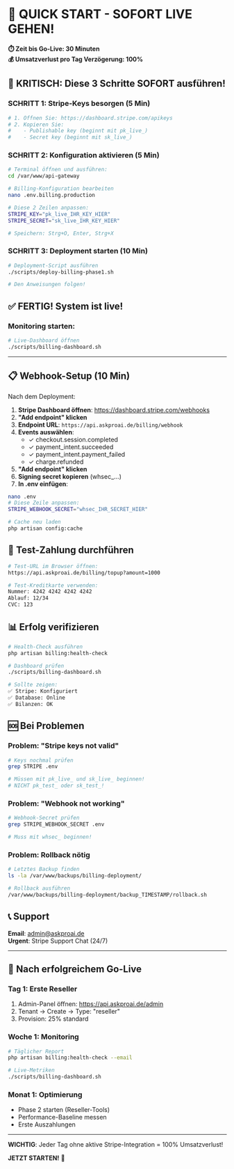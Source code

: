 # 🚀 QUICK START - SOFORT LIVE GEHEN!

**⏱️ Zeit bis Go-Live: 30 Minuten**  
**💰 Umsatzverlust pro Tag Verzögerung: 100%**

## 🔴 KRITISCH: Diese 3 Schritte SOFORT ausführen!

### SCHRITT 1: Stripe-Keys besorgen (5 Min)
```bash
# 1. Öffnen Sie: https://dashboard.stripe.com/apikeys
# 2. Kopieren Sie:
#    - Publishable key (beginnt mit pk_live_)
#    - Secret key (beginnt mit sk_live_)
```

### SCHRITT 2: Konfiguration aktivieren (5 Min)
```bash
# Terminal öffnen und ausführen:
cd /var/www/api-gateway

# Billing-Konfiguration bearbeiten
nano .env.billing.production

# Diese 2 Zeilen anpassen:
STRIPE_KEY="pk_live_IHR_KEY_HIER"
STRIPE_SECRET="sk_live_IHR_KEY_HIER"

# Speichern: Strg+O, Enter, Strg+X
```

### SCHRITT 3: Deployment starten (10 Min)
```bash
# Deployment-Script ausführen
./scripts/deploy-billing-phase1.sh

# Den Anweisungen folgen!
```

## ✅ FERTIG! System ist live!

### Monitoring starten:
```bash
# Live-Dashboard öffnen
./scripts/billing-dashboard.sh
```

---

## 📋 Webhook-Setup (10 Min)

Nach dem Deployment:

1. **Stripe Dashboard öffnen**: https://dashboard.stripe.com/webhooks
2. **"Add endpoint" klicken**
3. **Endpoint URL**: `https://api.askproai.de/billing/webhook`
4. **Events auswählen**:
   - ✓ checkout.session.completed
   - ✓ payment_intent.succeeded
   - ✓ payment_intent.payment_failed
   - ✓ charge.refunded
5. **"Add endpoint" klicken**
6. **Signing secret kopieren** (whsec_...)
7. **In .env einfügen**:
```bash
nano .env
# Diese Zeile anpassen:
STRIPE_WEBHOOK_SECRET="whsec_IHR_SECRET_HIER"

# Cache neu laden
php artisan config:cache
```

## 🎯 Test-Zahlung durchführen

```bash
# Test-URL im Browser öffnen:
https://api.askproai.de/billing/topup?amount=1000

# Test-Kreditkarte verwenden:
Nummer: 4242 4242 4242 4242
Ablauf: 12/34
CVC: 123
```

## 📊 Erfolg verifizieren

```bash
# Health-Check ausführen
php artisan billing:health-check

# Dashboard prüfen
./scripts/billing-dashboard.sh

# Sollte zeigen:
✅ Stripe: Konfiguriert
✅ Database: Online
✅ Bilanzen: OK
```

## 🆘 Bei Problemen

### Problem: "Stripe keys not valid"
```bash
# Keys nochmal prüfen
grep STRIPE .env

# Müssen mit pk_live_ und sk_live_ beginnen!
# NICHT pk_test_ oder sk_test_!
```

### Problem: "Webhook not working"
```bash
# Webhook-Secret prüfen
grep STRIPE_WEBHOOK_SECRET .env

# Muss mit whsec_ beginnen!
```

### Problem: Rollback nötig
```bash
# Letztes Backup finden
ls -la /var/www/backups/billing-deployment/

# Rollback ausführen
/var/www/backups/billing-deployment/backup_TIMESTAMP/rollback.sh
```

## 📞 Support

**Email**: admin@askproai.de  
**Urgent**: Stripe Support Chat (24/7)

---

## 🎉 Nach erfolgreichem Go-Live

### Tag 1: Erste Reseller
1. Admin-Panel öffnen: https://api.askproai.de/admin
2. Tenant → Create → Type: "reseller"
3. Provision: 25% standard

### Woche 1: Monitoring
```bash
# Täglicher Report
php artisan billing:health-check --email

# Live-Metriken
./scripts/billing-dashboard.sh
```

### Monat 1: Optimierung
- Phase 2 starten (Reseller-Tools)
- Performance-Baseline messen
- Erste Auszahlungen

---

**WICHTIG**: Jeder Tag ohne aktive Stripe-Integration = 100% Umsatzverlust!

**JETZT STARTEN!** 🚀